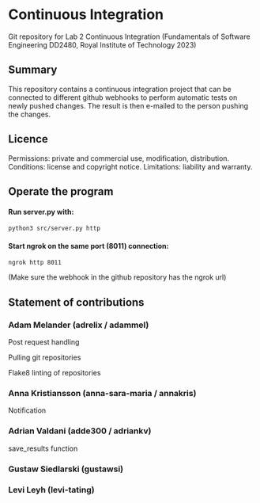 # Continuous Integration 
Git repository for Lab 2 Continuous Integration (Fundamentals of Software Engineering DD2480, Royal Institute of Technology 2023) 
  
## Summary  
This repository contains a continuous integration project that can be connected to different github webhooks to perform automatic tests on newly pushed changes. The result is then e-mailed to the person pushing the changes. 

## Licence
Permissions: private and commercial use, modification, distribution.
Conditions: license and copyright notice.
Limitations: liability and warranty. 
 
## Operate the program
#### Run server.py with: 
```
python3 src/server.py http
```
#### Start ngrok on the same port (8011) connection:
```
ngrok http 8011
```
(Make sure the webhook in the github repository has the ngrok url)

## Statement of contributions 

### Adam Melander (adrelix / adammel)
Post request handling 

Pulling git repositories

Flake8 linting of repositories

### Anna Kristiansson (anna-sara-maria / annakris) 

Notification

### Adrian Valdani (adde300 / adriankv)
save_results function

### Gustaw Siedlarski (gustawsi)

### Levi Leyh (levi-tating)
